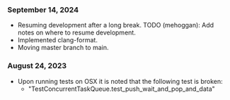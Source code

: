 ### September 14, 2024

* Resuming development after a long break. TODO (mehoggan): Add notes on where
  to resume development.
* Implemented clang-format.
* Moving master branch to main.

### August 24, 2023

* Upon running tests on OSX it is noted that the following test is broken:
    + "TestConcurrentTaskQueue.test_push_wait_and_pop_and_data"
